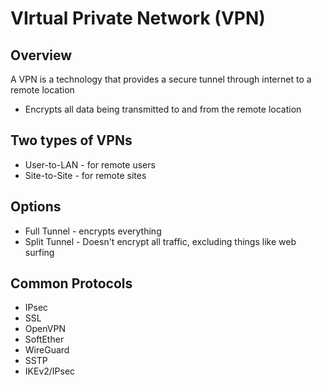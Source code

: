 # VIrtual Private Network (VPN)

## Overview
A VPN is a technology that provides a secure tunnel through internet to a remote location

 - Encrypts all data being transmitted to and from the remote location
 
 
## Two types of VPNs
 - User-to-LAN - for remote users
 - Site-to-Site - for remote sites
 
## Options 
 - Full Tunnel - encrypts everything
 - Split Tunnel - Doesn't encrypt all traffic, excluding things like web surfing  
## Common Protocols
 - IPsec
 - SSL
 - OpenVPN
 - SoftEther
 - WireGuard
 - SSTP
 - IKEv2/IPsec 